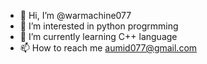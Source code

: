 - 👋 Hi, I’m @warmachine077
- 👀 I’m interested in python progrmming 
- 🌱 I’m currently learning C++ language 
- 📫 How to reach me aumid077@gmail.com

<!---
warmachine077/warmachine077 is a ✨ special ✨ repository because its `README.md` (this file) appears on your GitHub profile.
You can click the Preview link to take a look at your changes.
--->

